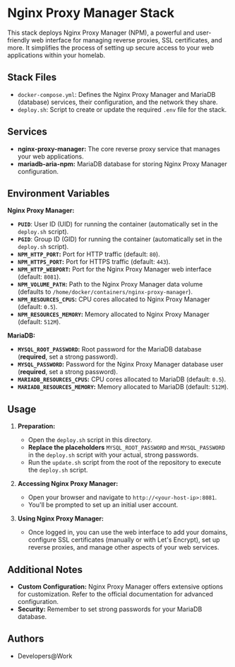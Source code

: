# Nginx Proxy Manager Stack

This stack deploys Nginx Proxy Manager (NPM), a powerful and user-friendly web interface for managing reverse proxies, SSL certificates, and more. It simplifies the process of setting up secure access to your web applications within your homelab.

## Stack Files

- `docker-compose.yml`: Defines the Nginx Proxy Manager and MariaDB (database) services, their configuration, and the network they share.
- `deploy.sh`: Script to create or update the required `.env` file for the stack.

## Services

- **nginx-proxy-manager:** The core reverse proxy service that manages your web applications.
- **mariadb-aria-npm:**  MariaDB database for storing Nginx Proxy Manager configuration.

## Environment Variables

**Nginx Proxy Manager:**

- **`PUID`**: User ID (UID) for running the container (automatically set in the `deploy.sh` script).
- **`PGID`**: Group ID (GID) for running the container (automatically set in the `deploy.sh` script).
- **`NPM_HTTP_PORT`:** Port for HTTP traffic (default: `80`).
- **`NPM_HTTPS_PORT`:** Port for HTTPS traffic (default: `443`).
- **`NPM_HTTP_WEBPORT`:** Port for the Nginx Proxy Manager web interface (default: `8081`).
- **`NPM_VOLUME_PATH`:** Path to the Nginx Proxy Manager data volume (defaults to `/home/docker/containers/nginx-proxy-manager`).
- **`NPM_RESOURCES_CPUS`:** CPU cores allocated to Nginx Proxy Manager (default: `0.5`).
- **`NPM_RESOURCES_MEMORY`:** Memory allocated to Nginx Proxy Manager (default: `512M`).

**MariaDB:**

- **`MYSQL_ROOT_PASSWORD`:** Root password for the MariaDB database (**required**, set a strong password).
- **`MYSQL_PASSWORD`:** Password for the Nginx Proxy Manager database user (**required**, set a strong password).
- **`MARIADB_RESOURCES_CPUS`:** CPU cores allocated to MariaDB (default: `0.5`).
- **`MARIADB_RESOURCES_MEMORY`:** Memory allocated to MariaDB (default: `512M`).

## Usage

1.  **Preparation:**
    -   Open the `deploy.sh` script in this directory.
    -   **Replace the placeholders** `MYSQL_ROOT_PASSWORD` and `MYSQL_PASSWORD` in the `deploy.sh` script with your actual, strong passwords.
    -   Run the `update.sh` script from the root of the repository to execute the `deploy.sh` script.

2.  **Accessing Nginx Proxy Manager:**
    -   Open your browser and navigate to `http://<your-host-ip>:8081`.
    -   You'll be prompted to set up an initial user account.

3.  **Using Nginx Proxy Manager:**
    -   Once logged in, you can use the web interface to add your domains, configure SSL certificates (manually or with Let's Encrypt), set up reverse proxies, and manage other aspects of your web services.
    
## Additional Notes

- **Custom Configuration:** Nginx Proxy Manager offers extensive options for customization. Refer to the official documentation for advanced configuration.
- **Security:** Remember to set strong passwords for your MariaDB database.

## Authors

*   Developers@Work
